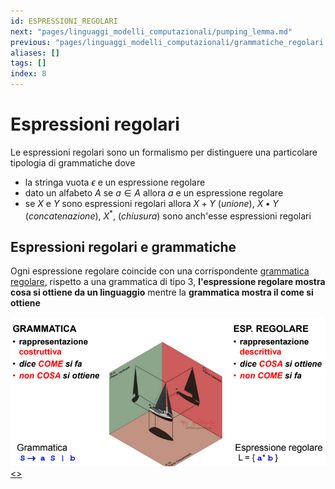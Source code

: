 ```yaml
---
id: ESPRESSIONI_REGOLARI
next: "pages/linguaggi_modelli_computazionali/pumping_lemma.md"
previous: "pages/linguaggi_modelli_computazionali/grammatiche_regolari.md"
aliases: []
tags: []
index: 8
---
```

# Espressioni regolari

Le espressioni regolari sono un formalismo per distinguere una particolare tipologia di grammatiche dove

- la stringa vuota $\epsilon$ e un espressione regolare
- dato un alfabeto $A$ se $a\in A$ allora $a$ e un espressione regolare
- se $X$ e $Y$ sono espressioni regolari allora $X+ Y$ (*unione*), $X\bullet Y$ (*concatenazione*), $X^*$, (*chiusura*) sono anch'esse espressioni regolari

## Espressioni regolari e grammatiche

Ogni espressione regolare coincide con una corrispondente [grammatica regolare](pages/linguaggi_modelli_computazionali/grammatiche_regolari.md), rispetto a una grammatica di tipo 3, **l'espressione regolare mostra cosa si ottiene da un linguaggio** mentre la **grammatica mostra il come si ottiene**

![image.png](assets/linguaggi_modelli_computazionali/image_1681653433735_0.png)
[<](pages/linguaggi_modelli_computazionali/grammatiche_regolari.md)[>](pages/linguaggi_modelli_computazionali/pumping_lemma.md)
